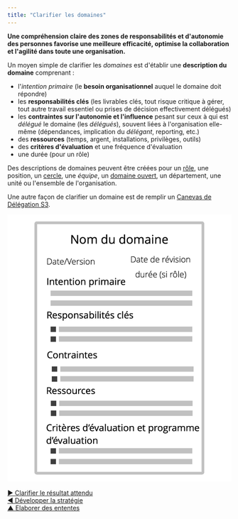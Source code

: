 ```yaml
---
title: "Clarifier les domaines"
---
```



**Une compréhension claire des zones de responsabilités et d'autonomie des personnes favorise une meilleure efficacité, optimise la collaboration et l'agilité dans toute une organisation.**

Un moyen simple de clarifier les <dfn data-info="Domaine: Une zone d&apos;influence, d’activité et de prise de décisions distincte au sein d&apos;une organisation.">domaines</dfn> est d'établir une **description du domaine** comprenant :

- l'<dfn data-info="Moteur principal: L&apos;intention primaire d&apos;un domaine est l&apos;intention principale à laquelle les personnes qui s&apos;occupent de ce domaine répondent.">intention primaire</dfn> (le **besoin organisationnel** auquel le domaine doit répondre)
- les **responsabilités clés** (les livrables clés, tout risque critique à gérer, tout autre travail essentiel ou prises de décision effectivement délégués)
- les **contraintes sur l'autonomie et l'influence** pesant sur ceux à qui est <dfn data-info="Délégation: L&apos;octroi par une partie (le délégant) à une autre (le délégué) de l’autorité de s&apos;occuper d&apos;un domaine, (c&apos;est-à-dire de faire certaines choses et/ou de prendre certaines décisions) pour lesquelles le délégant maintient la redevabilité globale.">délégué</dfn> le domaine (les *délégués*), souvent liées à l'organisation elle-même (dépendances, implication du <dfn data-info="Délégant: Un individu ou un groupe déléguant la responsabilité d&apos;un domaine à autrui.">délégant</dfn>, reporting, etc.)
- des **ressources** (temps, argent, installations, privilèges, outils)
- des **critères d'évaluation** et une fréquence d'évaluation
- une durée (pour un rôle)

Des descriptions de domaines peuvent être créées pour un [rôle](role.html), une position, un [cercle](circle.html), une <dfn data-info="Équipe: Un groupe de personnes qui collaborent vers une intention commune (ou un objectif). Généralement, une équipe fait partie d&apos;une organisation, ou est formée pour la collaboration entre plusieurs organisations.">équipe</dfn>, un [domaine ouvert](open-domain.html), un département, une unité ou l'ensemble de l'organisation.

Une autre façon de clarifier un domaine est de remplir un [Canevas de Délégation S3](http://s3canvas.sociocracy30.org/s3-delegation-canvas.html).

![Un modèle pour les descriptions de domaine](img/templates/domain-description-template.png)

[&#9654; Clarifier le résultat attendu](clarify-intended-outcome.html)<br/>[&#9664; Développer la stratégie](develop-strategy.html)<br/>[&#9650; Elaborer des ententes](defining-agreements.html)

